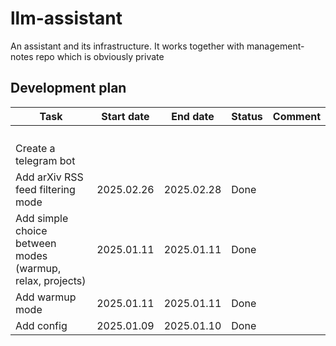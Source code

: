 # llm-assistant
An assistant and its infrastructure. It works together with management-notes repo which is obviously private


## Development plan

| Task | Start date | End date | Status | Comment |
|------|------------|----------|--------|---------|
| | | | | |
| | | | | |
| | | | | |
| | | | | |
| Create a telegram bot | | | | |
| Add arXiv RSS feed filtering mode | 2025.02.26 | 2025.02.28 | Done | |
| Add simple choice between modes (warmup, relax, projects) | 2025.01.11 | 2025.01.11 | Done | |
| Add warmup mode | 2025.01.11 | 2025.01.11 | Done | |
| Add config | 2025.01.09 | 2025.01.10 | Done | |
